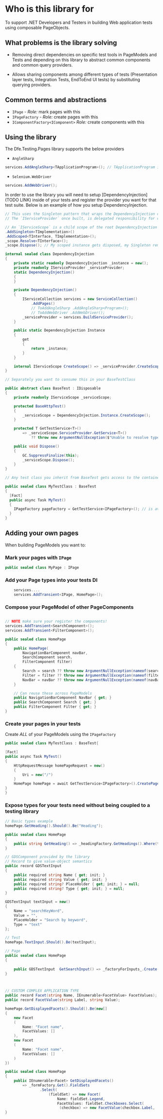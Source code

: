 # Who is this library for

To support .NET Developers and Testers in building Web application tests using composable PageObjects.

## What problems is the library solving

- Removing direct dependencies on specific test tools in PageModels and Tests and depending on this library to abstract common components and common query providers.

- Allows sharing components among different types of tests (Presentation layer tests, Integration Tests, EndToEnd UI tests) by substituting querying providers.

## Common terms and abstractions

- `IPage` - *Role:* mark pages with this
- `IPageFactory` - *Role:* create pages with this
- `IComponentFactory<IComponent>` *Role:* create components with this

## Using the library

The Dfe.Testing.Pages library supports the below providers

- `AngleSharp`

```cs
services.AddAngleSharp<TApplicationProgram>(); // TApplicationProgram is your .NET Program class for your Web Application
```

- `Selenium.WebDriver`

```cs
services.AddWebDriver();
```

In order to use the library you will need to setup [DependencyInjection](TODO LINK) inside of your tests and register the provider you want for that test suite. Below is an example of how you setup DependencyInjection.

```cs
// This uses the Singleton pattern that wraps the DependencyInjection container allowing for the services to be configured and built once. 
// The `IServiceProvider` once built, is delegated responsibility for creating registered implementations of types and managing their lifetimes.

// An `IServiceScope` is a child scope of the root DependencyInjection container, when you resolve through a scope, after you dispose of the scope - `Scoped` dependencies are disposed of.
.AddSingleton<TImplementation>()
.AddScoped<TInterface, TImplementation>();
_scope.Resolve<TInterface>();
_scope.Dispose(); // My scoped instance gets disposed, my Singleton remains

internal sealed class DependencyInjection
{
    private static readonly DependencyInjection _instance = new();
    private readonly IServiceProvider _serviceProvider;
    static DependencyInjection()
    {
    }

    private DependencyInjection()
    {
        IServiceCollection services = new ServiceCollection()
            .AddPages()
            // ToAddAngleSharp .AddAngleSharp<Program>();
            // ToAddWebDriver .AddWebDriver();
        _serviceProvider = services.BuildServiceProvider();
    }

    public static DependencyInjection Instance
    {
        get
        {
            return _instance;
        }
    }

    internal IServiceScope CreateScope() => _serviceProvider.CreateScope();
}

// Separately you want to consume this in your BaseTestClass

public abstract class BaseTest : IDisposable
{
    private readonly IServiceScope _serviceScope;

    protected BaseHttpTest()
    {
        _serviceScope = DependencyInjection.Instance.CreateScope();
    }

    protected T GetTestService<T>()
        => _serviceScope.ServiceProvider.GetService<T>()
            ?? throw new ArgumentNullException($"Unable to resolve type {typeof(T)}");

    public void Dispose()
    {
        GC.SuppressFinalize(this);
        _serviceScope.Dispose();
    }
}

// Any test class you inherit from BaseTest gets access to the container and a new scope is created per test

public sealed class MyTestClass : BaseTest
{
  [Fact]
  public async Task MyTest()
  {
    IPageFactory pageFactory = GetTestService<IPageFactory>(); // is available
  }
}
```

## Adding your own pages

When building PageModels you want to:

### Mark your pages with `IPage`

```cs
public sealed class MyPage : IPage

```

### Add your Page types into your tests DI

```cs
    services....
    services.AddTransient<IPage, HomePage>();
```

### Compose your PageModel of other PageComponents

```cs

// NOTE make sure your register the components!
services.AddTransient<SearchComponent>();
services.AddTransient<FilterComponent>();

public sealed class HomePage
{
    public HomePage(
        NavigationBarComponent navBar,
        SearchComponent search, 
        FilterComponent filter)
    {
        Search = search ?? throw new ArgumentNullException(nameof(search));
        Filter = filter ?? throw new ArgumentNullException(nameof(filter));
        NavBar = navBar ?? throw new ArgumentNullException(nameof(navBar));
    }

    // Can reuse these across PageModels
    public NavigationBarComponent NavBar { get; }
    public SearchComponent Search { get; }
    public FilterComponent Filter { get; }
}
```

### Create your pages in your tests

Create *ALL* of your PageModels using the `IPageFactory`

```cs
public sealed class MyTestClass : BaseTest{

[Fact]
public async Task MyTest()
{
    HttpRequestMessage homePageRequest = new()
    {
        Uri = new("/")
    }
    HomePage homePage = await GetTestService<IPageFactory>().CreatePageAsync<HomePage>(homePageRequest);
}
}

```

### Expose types for your tests need without being coupled to a testing library

```cs
// Basic types example
homePage.GetHeading().Should().Be("Heading"); 

public sealed class HomePage
{
    public string GetHeading() => _headingFactory.GetHeadings().Where(t => t.Type == H1).Text;
}
```

```cs
// GDSComponent provided by the library
// Record to give value-object semantics
public record GDSTextInput
{
    public required string Name { get; init; }
    public required string Value { get; init; }
    public required string? PlaceHolder { get; init; } = null;
    public required string? Type { get; init; } = null;
}

GDSTextInput textInput = new()
{
    Name = "searchKeyWord",
    Value = "",
    PlaceHolder = "Search by keyword",
    Type = "text"
};

// Test
homePage.TextInput.Should().Be(textInput);

// Page
public sealed class HomePage
{
    
    public GDSTextInput  GetSearchInput() => _factoryForInputs_.Create();
}



```

```cs

// CUSTOM COMPLEX APPLICATION TYPE
public record Facet(string Name, IEnumerable<FacetValue> FacetValues);
public record FacetValue(string Label, string Value);

homePage.GetDisplayedFacets().Should().Be(new[]
{
    new Facet
    (
        Name: "Facet name",
        FacetValues: []
    ),
    new Facet
    (
        Name: "Facet name",
        FacetValues: []
    )
})

public sealed class HomePage
{
    public IEnumerable<Facet> GetDisplayedFacets()
        => _formFactory.Get().FieldSets
                .Select(
                    (fieldSet) => new Facet(
                        Name: fieldSet.Legend,
                        FacetValues: fieldSet.Checkboxes.Select(
                         (checkbox) => new FacetValue(checkbox.Label,   checkbox.Value))));
}
```
